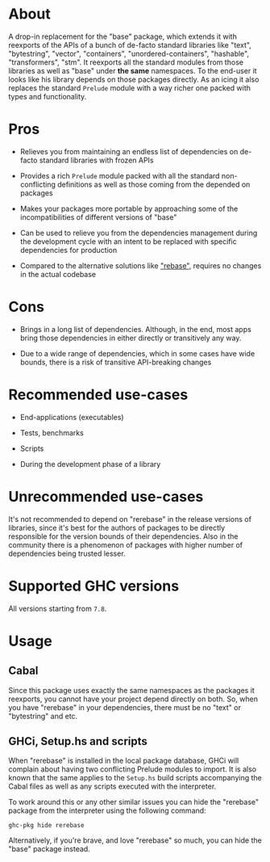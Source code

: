 # About

A drop-in replacement for the "base" package, which extends it with reexports of the APIs of a bunch of de-facto standard libraries like "text", "bytestring", "vector", "containers", "unordered-containers", "hashable", "transformers", "stm". It reexports all the standard modules from those libraries as well as "base" under **the same** namespaces. To the end-user it looks like his library depends on those packages directly. As an icing it also replaces the standard `Prelude` module with a way richer one packed with types and functionality.

# Pros

* Relieves you from maintaining an endless list of dependencies on de-facto standard libraries with frozen APIs

* Provides a rich `Prelude` module packed with all the standard non-conflicting definitions as well as those coming from the depended on packages

* Makes your packages more portable by approaching some of the incompatibilities of different versions of "base"

* Can be used to relieve you from the dependencies management during the development cycle with an intent to be replaced with specific dependencies for production

* Compared to the alternative solutions like ["rebase"](https://github.com/nikita-volkov/rebase), requires no changes in the actual codebase

# Cons

* Brings in a long list of dependencies. Although, in the end, most apps bring those dependencies in either directly or transitively any way.

* Due to a wide range of dependencies, which in some cases have wide bounds, there is a risk of transitive API-breaking changes

# Recommended use-cases

* End-applications (executables)

* Tests, benchmarks

* Scripts

* During the development phase of a library

# Unrecommended use-cases

It's not recommended to depend on "rerebase" in the release versions of libraries, since it's best for the authors of packages to be directly responsible for the version bounds of their dependencies. Also in the community there is a phenomenon of packages with higher number of dependencies being trusted lesser.

# Supported GHC versions

All versions starting from `7.8`.

# Usage 

## Cabal

Since this package uses exactly the same namespaces as the packages it reexports, you cannot have your project depend directly on both. So, when you have "rerebase" in your dependencies, there must be no "text" or "bytestring" and etc.

## GHCi, Setup.hs and scripts

When "rerebase" is installed in the local package database, GHCi will complain about having two conflicting Prelude modules to import. It is also known that the same applies to the `Setup.hs` build scripts accompanying the Cabal files as well as any scripts executed with the interpreter.

To work around this or any other similar issues you can hide the "rerebase" package from the interpreter using the following command:

```
ghc-pkg hide rerebase
```

Alternatively, if you're brave, and love "rerebase" so much, you can hide the "base" package instead.
